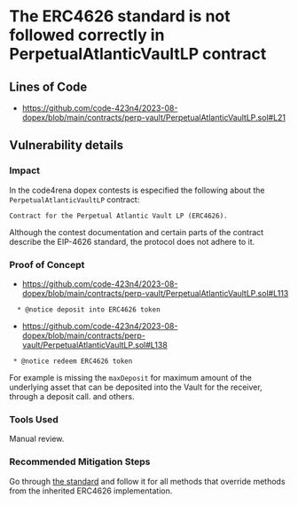 # The ERC4626 standard is not followed correctly in PerpetualAtlanticVaultLP contract

## Lines of Code
- https://github.com/code-423n4/2023-08-dopex/blob/main/contracts/perp-vault/PerpetualAtlanticVaultLP.sol#L21
  
## Vulnerability details
### Impact
In the code4rena dopex contests is especified the following about the `PerpetualAtlanticVaultLP` contract:
```shell
Contract for the Perpetual Atlantic Vault LP (ERC4626).
```

Although the contest documentation and certain parts of the contract describe the EIP-4626 standard, the protocol does not adhere to it.

### Proof of Concept
- https://github.com/code-423n4/2023-08-dopex/blob/main/contracts/perp-vault/PerpetualAtlanticVaultLP.sol#L113
```solidity
  * @notice deposit into ERC4626 token
```

- https://github.com/code-423n4/2023-08-dopex/blob/main/contracts/perp-vault/PerpetualAtlanticVaultLP.sol#L138

```solidity
 * @notice redeem ERC4626 token
```
For example is missing the `maxDeposit` for maximum amount of the underlying asset that can be deposited into the Vault for the receiver, through a deposit call.
and others.

### Tools Used
Manual review.

### Recommended Mitigation Steps
Go through [the standard](https://eips.ethereum.org/EIPS/eip-4626) and follow it for all methods that override methods from the inherited ERC4626 implementation.